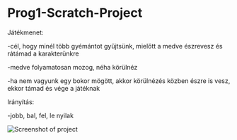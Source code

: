 # Prog1-Scratch-Project

Játékmenet:

-cél, hogy minél több gyémántot gyűjtsünk, mielőtt a medve észrevesz és rátámad a karakterünkre

-medve folyamatosan mozog, néha körülnéz

-ha nem vagyunk egy bokor mögött, akkor körülnézés közben észre is vesz, ekkor támad és vége a játéknak


Irányítás:

-jobb, bal, fel, le nyilak

![Screenshot of project](/procejt_screenshot.png "Project Screenshot")

